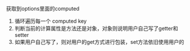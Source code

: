 获取到options里面的computed
1. 循环遍历每一个 computed key
2. 判断当前的计算属性是方法还是对象，对象则说明用户自己写了getter和setter
3. 如果用户自己写了，则对用户的get方式进行包装，set方法依旧使用用户的